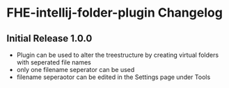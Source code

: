 <!-- Keep a Changelog guide -> https://keepachangelog.com -->

# FHE-intellij-folder-plugin Changelog

## Initial Release 1.0.0
- Plugin can be used to alter the treestructure by creating virtual folders with seperated file names
- only one filename seperator can be used
- filename seperaotor can be edited in the Settings page under Tools